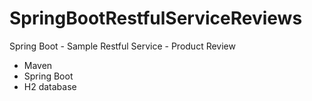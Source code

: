 # SpringBootRestfulServiceReviews
Spring Boot - Sample Restful Service - Product Review

- Maven
- Spring Boot
- H2 database
